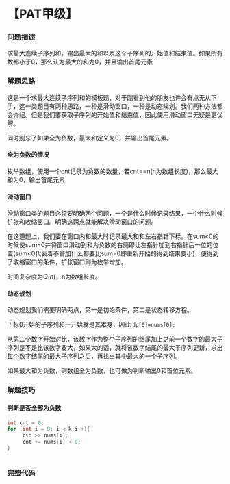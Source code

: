 # 【PAT甲级】

### 问题描述

求最大连续子序列和，输出最大的和以及这个子序列的开始值和结束值。如果所有数都小于0，那么认为最大的和为0，并且输出首尾元素

### 解题思路

这是一个求最大连续子序列和的模板题，对于刚看到他的朋友也许会有点无从下手，这一类题目有两种思路，一种是滑动窗口，一种是动态规划。我们两种方法都会介绍。但是我们要获取子序列的开始值和结束值，因此使用滑动窗口无疑是更优解。

同时别忘了如果全为负数，最大和定义为0，并输出首尾元素。

#### 全为负数的情况

枚举数组，使用一个cnt记录为负数的数量，若cnt==n(n为数组长度)，那么最大和为0，输出首尾元素

#### 滑动窗口

滑动窗口类的题目必须要明确两个问题，一个是什么时候记录结果，一个什么时候扩张和收缩窗口。明确这两点就能解决滑动窗口的问题。

在这道题上，我们要在窗口内和最大时记录最大和和左右指针下标。在sum<0的时候使sum=0并将窗口滑动到和为负数的右侧即让左指针加到右指针后一位的位置(sum<0代表着不管加什么都要比sum=0即重新开始的得到结果要小)，便得到了收缩窗口的条件，扩张窗口则为枚举增加。

时间复杂度为$O(n)$，n为数组长度。

#### 动态规划

动态规划我们需要明确两点，第一是初始条件，第二是状态转移方程。

下标0开始的子序列和一开始就是其本身，因此 `dp[0]=nums[0];`

从第二个数字开始对比，该数字作为整个子序列的结尾加上之前一个数字的最大子序列是不是比该数字要大，如果大的话，就将该数字结尾的最大子序列更新，求出每个数字结尾的最大子序列之后，再找出其中最大的一个子序列。

如果最大和为负数，则数组全为负数，也可做为判断输出0和首位元素。

### 解题技巧

#### 判断是否全部为负数

```cpp
int cnt = 0;
for (int i = 0; i < k;i++){
     cin >> nums[i];
     cnt += nums[i] < 0;
}
```

```cpp

```

### 完整代码

```cpp

```
